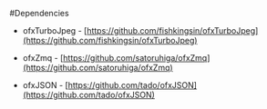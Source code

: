 #Dependencies
* ofxTurboJpeg - [https://github.com/fishkingsin/ofxTurboJpeg](https://github.com/fishkingsin/ofxTurboJpeg)
* ofxZmq - [https://github.com/satoruhiga/ofxZmq](https://github.com/satoruhiga/ofxZmq)

* ofxJSON - [https://github.com/tado/ofxJSON](https://github.com/tado/ofxJSON)
